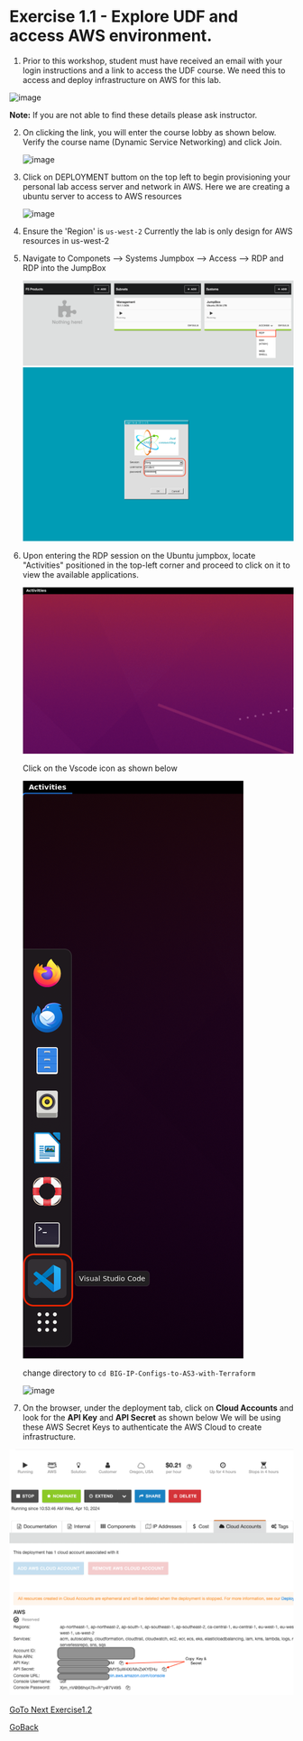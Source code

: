 # Exercise 1.1 - Explore UDF and access AWS environment.


1. Prior to this workshop, student must have received an email with your login instructions and a link to access the UDF course.
   We need this to access and deploy  infrastructure on AWS for this lab. 

  ![image](https://github.com/f5businessdevelopment/bigipworkshop/assets/13858248/290cc6c1-67e9-4c10-a097-aad0a3cb78ef)

   
   **Note:** If you are not able to find these details please ask instructor.
   
2. On clicking the link, you will enter the course lobby as shown below. Verify the course name (Dynamic Service Networking) and click Join.

   ![image](https://github.com/f5businessdevelopment/bigipworkshop/assets/13858248/bd23d537-ea57-4fd8-8786-3d550d9922ce)

   
3. Click on DEPLOYMENT buttom on the top left to begin provisioning your personal lab access server and network in AWS.
   Here we are creating a ubuntu server to access to AWS resources

   ![image](https://github.com/f5businessdevelopment/bigipworkshop/assets/13858248/49df6787-1c1d-41bc-b516-a5091540edb7)


4. Ensure the 'Region' is ``` us-west-2 ```
   Currently the lab is only design for AWS resources in us-west-2

   
5. Navigate to Componets -->  Systems Jumpbox --> Access --> RDP and RDP into the JumpBox

   ![alt text](../images/RDP_Jumpbox.png)
   ![alt text](../images/login.png)
    
6. Upon entering the RDP session on the Ubuntu jumpbox, locate "Activities" positioned in the top-left     corner and proceed to click on it to view the available applications.

   ![alt text](../images/activities.png)

   Click on the Vscode icon as shown below

   ![alt text](../images/vscode.png)

   change directory to ```cd BIG-IP-Configs-to-AS3-with-Terraform```

   ![image](https://github.com/f5businessdevelopment/bigipworkshop/assets/13858248/d2d587e7-fc2c-4937-b101-96aef292656e)



8. On the browser, under the deployment tab, click on **Cloud Accounts** and look for the **API Key** and **API Secret** as shown below
   We will be using these AWS Secret Keys to authenticate the AWS Cloud to create infrastructure.

  ![alt text](../images/console.png)

[GoTo Next Exercise1.2](../1.2/README.md)

[GoBack](../README.md)
